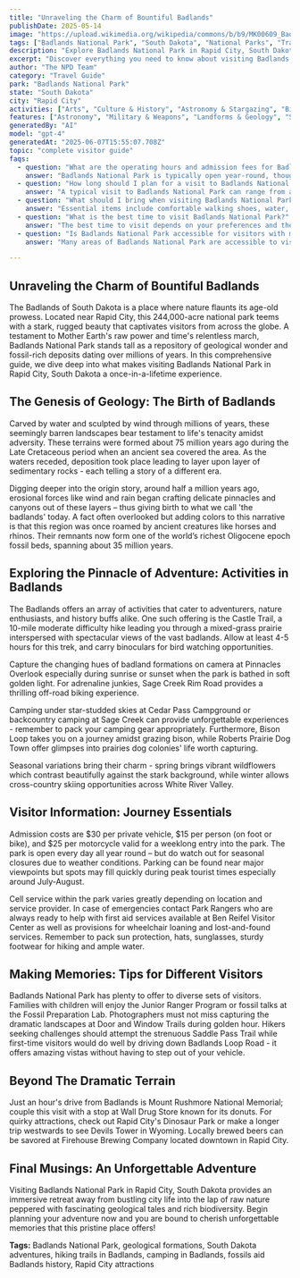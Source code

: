```yaml
---
title: "Unraveling the Charm of Bountiful Badlands"
publishDate: 2025-05-14
image: "https://upload.wikimedia.org/wikipedia/commons/b/b9/MK00609_Badlands.jpg"
tags: ["Badlands National Park", "South Dakota", "National Parks", "Travel Guide", "Rapid City", "Outdoor Recreation", "Family Travel", "Adventure"]
description: "Explore Badlands National Park in Rapid City, South Dakota with our comprehensive visitor guide featuring activities, tips, and local insights."
excerpt: "Discover everything you need to know about visiting Badlands National Park in Rapid City, South Dakota."
author: "The NPD Team"
category: "Travel Guide"
park: "Badlands National Park"
state: "South Dakota"
city: "Rapid City"
activities: ["Arts", "Culture & History", "Astronomy & Stargazing", "Biking", "Camping", "Educational Activities", "Hiking & Trekking", "Motorized Recreation", "Wildlife Viewing"]
features: ["Astronomy", "Military & Weapons", "Landforms & Geology", "Science", "Innovation & Industry", "Art", "Music & Literature", "Wildlife & Conservation", "Fire & Disaster", "Transportation", "U.S. Wars & Conflicts", "People & Identity", "Cultural Heritage & Society", "Natural Features & Ecosystems"]
generatedBy: "AI"
model: "gpt-4"
generatedAt: "2025-06-07T15:55:07.708Z"
topic: "complete visitor guide"
faqs:
  - question: "What are the operating hours and admission fees for Badlands National Park?"
    answer: "Badlands National Park is typically open year-round, though specific hours may vary by season. Most national parks charge an entrance fee, but some sites are free to visit. Check the official NPS website for current hours and fee information."
  - question: "How long should I plan for a visit to Badlands National Park?"
    answer: "A typical visit to Badlands National Park can range from a few hours to a full day, depending on your interests and the activities you choose. Allow extra time for hiking, photography, and exploring visitor centers."
  - question: "What should I bring when visiting Badlands National Park?"
    answer: "Essential items include comfortable walking shoes, water, snacks, sunscreen, and weather-appropriate clothing. Bring a camera to capture the scenic views and consider binoculars for wildlife viewing."
  - question: "What is the best time to visit Badlands National Park?"
    answer: "The best time to visit depends on your preferences and the activities you plan to enjoy. Spring and fall often offer pleasant weather and fewer crowds, while summer provides the longest daylight hours."
  - question: "Is Badlands National Park accessible for visitors with mobility needs?"
    answer: "Many areas of Badlands National Park are accessible to visitors with mobility needs, including paved trails and accessible facilities. Contact the park directly for specific accessibility information and current conditions."

---
```


## Unraveling the Charm of Bountiful Badlands 

The Badlands of South Dakota is a place where nature flaunts its age-old prowess. Located near Rapid City, this 244,000-acre national park teems with a stark, rugged beauty that captivates visitors from across the globe. A testament to Mother Earth's raw power and time's relentless march, Badlands National Park stands tall as a repository of geological wonder and fossil-rich deposits dating over millions of years. In this comprehensive guide, we dive deep into what makes visiting Badlands National Park in Rapid City, South Dakota a once-in-a-lifetime experience.

## The Genesis of Geology: The Birth of Badlands

Carved by water and sculpted by wind through millions of years, these seemingly barren landscapes bear testament to life's tenacity amidst adversity. These terrains were formed about 75 million years ago during the Late Cretaceous period when an ancient sea covered the area. As the waters receded, deposition took place leading to layer upon layer of sedimentary rocks - each telling a story of a different era.

Digging deeper into the origin story, around half a million years ago, erosional forces like wind and rain began crafting delicate pinnacles and canyons out of these layers – thus giving birth to what we call 'the badlands' today. A fact often overlooked but adding colors to this narrative is that this region was once roamed by ancient creatures like horses and rhinos. Their remnants now form one of the world’s richest Oligocene epoch fossil beds, spanning about 35 million years.

## Exploring the Pinnacle of Adventure: Activities in Badlands

The Badlands offers an array of activities that cater to adventurers, nature enthusiasts, and history buffs alike. One such offering is the Castle Trail, a 10-mile moderate difficulty hike leading you through a mixed-grass prairie interspersed with spectacular views of the vast badlands. Allow at least 4-5 hours for this trek, and carry binoculars for bird watching opportunities.

Capture the changing hues of badland formations on camera at Pinnacles Overlook especially during sunrise or sunset when the park is bathed in soft golden light. For adrenaline junkies, Sage Creek Rim Road provides a thrilling off-road biking experience. 

Camping under star-studded skies at Cedar Pass Campground or backcountry camping at Sage Creek can provide unforgettable experiences - remember to pack your camping gear appropriately. Furthermore, Bison Loop takes you on a journey amidst grazing bison, while Roberts Prairie Dog Town offer glimpses into prairies dog colonies' life worth capturing.

Seasonal variations bring their charm - spring brings vibrant wildflowers which contrast beautifully against the stark background, while winter allows cross-country skiing opportunities across White River Valley.

## Visitor Information: Journey Essentials 

Admission costs are $30 per private vehicle, $15 per person (on foot or bike), and $25 per motorcycle valid for a weeklong entry into the park. The park is open every day all year round – but do watch out for seasonal closures due to weather conditions. Parking can be found near major viewpoints but spots may fill quickly during peak tourist times especially around July-August.

Cell service within the park varies greatly depending on location and service provider. In case of emergencies contact Park Rangers who are always ready to help with first aid services available at Ben Reifel Visitor Center as well as provisions for wheelchair loaning and lost-and-found services. Remember to pack sun protection, hats, sunglasses, sturdy footwear for hiking and ample water.

## Making Memories: Tips for Different Visitors 

Badlands National Park has plenty to offer to diverse sets of visitors. Families with children will enjoy the Junior Ranger Program or fossil talks at the Fossil Preparation Lab. Photographers must not miss capturing the dramatic landscapes at Door and Window Trails during golden hour. Hikers seeking challenges should attempt the strenuous Saddle Pass Trail while first-time visitors would do well by driving down Badlands Loop Road - it offers amazing vistas without having to step out of your vehicle.

## Beyond The Dramatic Terrain 

Just an hour's drive from Badlands is Mount Rushmore National Memorial; couple this visit with a stop at Wall Drug Store known for its donuts. For quirky attractions, check out Rapid City's Dinosaur Park or make a longer trip westwards to see Devils Tower in Wyoming. Locally brewed beers can be savored at Firehouse Brewing Company located downtown in Rapid City.

## Final Musings: An Unforgettable Adventure

Visiting Badlands National Park in Rapid City, South Dakota provides an immersive retreat away from bustling city life into the lap of raw nature peppered with fascinating geological tales and rich biodiversity. Begin planning your adventure now and you are bound to cherish unforgettable memories that this pristine place offers!

**Tags:** Badlands National Park, geological formations, South Dakota adventures, hiking trails in Badlands, camping in Badlands, fossils aid Badlands history, Rapid City attractions